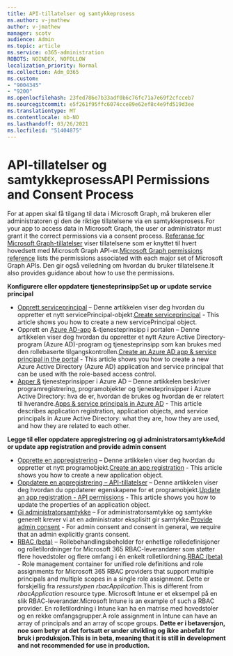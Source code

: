 ```yaml
---
title: API-tillatelser og samtykkeprosess
ms.author: v-jmathew
author: v-jmathew
manager: scotv
audience: Admin
ms.topic: article
ms.service: o365-administration
ROBOTS: NOINDEX, NOFOLLOW
localization_priority: Normal
ms.collection: Adm_O365
ms.custom:
- "9004345"
- "9200"
ms.openlocfilehash: 23fed786e7b33adf0b6c76fc71a7e69f2cfcceb7
ms.sourcegitcommit: e5f261f95ffc6074cce89e62ef8c4e9fd519d3ee
ms.translationtype: MT
ms.contentlocale: nb-NO
ms.lasthandoff: 03/26/2021
ms.locfileid: "51404875"
---
```

# <a name="api-permissions-and-consent-process"></a><span data-ttu-id="e7a21-102">API-tillatelser og samtykkeprosess</span><span class="sxs-lookup"><span data-stu-id="e7a21-102">API Permissions and Consent Process</span></span>

<span data-ttu-id="e7a21-103">For at appen skal få tilgang til data i Microsoft Graph, må brukeren eller administratoren gi den de riktige tillatelsene via en samtykkeprosess.</span><span class="sxs-lookup"><span data-stu-id="e7a21-103">For your app to access data in Microsoft Graph, the user or administrator must grant it the correct permissions via a consent process.</span></span> <span data-ttu-id="e7a21-104">[Referanse for Microsoft Graph-tillatelser](https://docs.microsoft.com/graph/permissions-reference) viser tillatelsene som er knyttet til hvert hovedsett med Microsoft Graph API-er.</span><span class="sxs-lookup"><span data-stu-id="e7a21-104">[Microsoft Graph permissions reference](https://docs.microsoft.com/graph/permissions-reference) lists the permissions associated with each major set of Microsoft Graph APIs.</span></span> <span data-ttu-id="e7a21-105">Den gir også veiledning om hvordan du bruker tillatelsene.</span><span class="sxs-lookup"><span data-stu-id="e7a21-105">It also provides guidance about how to use the permissions.</span></span>

<span data-ttu-id="e7a21-106">**Konfigurere eller oppdatere tjenesteprinsipp**</span><span class="sxs-lookup"><span data-stu-id="e7a21-106">**Set up or update service principal**</span></span>

- <span data-ttu-id="e7a21-107">[Opprett serviceprincipal](https://docs.microsoft.com/graph/api/serviceprincipal-post-serviceprincipals) – Denne artikkelen viser deg hvordan du oppretter et nytt servicePrincipal-objekt.</span><span class="sxs-lookup"><span data-stu-id="e7a21-107">[Create serviceprincipal](https://docs.microsoft.com/graph/api/serviceprincipal-post-serviceprincipals) - This article shows you how to create a new servicePrincipal object.</span></span>
- <span data-ttu-id="e7a21-108">Opprett en [Azure AD-app](https://docs.microsoft.com/azure/active-directory/develop/howto-create-service-principal-portal) &-tjenesteprinsipp i portalen – Denne artikkelen viser deg hvordan du oppretter et nytt Azure Active Directory-program (Azure AD)-program og tjenesteprinsipp som kan brukes med den rollebaserte tilgangskontrollen.</span><span class="sxs-lookup"><span data-stu-id="e7a21-108">[Create an Azure AD app & service principal in the portal](https://docs.microsoft.com/azure/active-directory/develop/howto-create-service-principal-portal) - This article shows you how to create a new Azure Active Directory (Azure AD) application and service principal that can be used with the role-based access control.</span></span>
- <span data-ttu-id="e7a21-109">[Apper &](https://docs.microsoft.com/azure/active-directory/develop/app-objects-and-service-principals) tjenesteprinsipper i Azure AD – Denne artikkelen beskriver programregistrering, programobjekter og tjenesteprinsipper i Azure Active Directory: hva de er, hvordan de brukes og hvordan de er relatert til hverandre.</span><span class="sxs-lookup"><span data-stu-id="e7a21-109">[Apps & service principals in Azure AD](https://docs.microsoft.com/azure/active-directory/develop/app-objects-and-service-principals) - This article describes application registration, application objects, and service principals in Azure Active Directory: what they are, how they are used, and how they are related to each other.</span></span>

<span data-ttu-id="e7a21-110">**Legge til eller oppdatere appregistrering og gi administratorsamtykke**</span><span class="sxs-lookup"><span data-stu-id="e7a21-110">**Add or update app registration and provide admin consent**</span></span>

- <span data-ttu-id="e7a21-111">[Opprette en appregistrering](https://docs.microsoft.com/graph/api/application-post-applications) – Denne artikkelen viser deg hvordan du oppretter et nytt programobjekt.</span><span class="sxs-lookup"><span data-stu-id="e7a21-111">[Create an app registration](https://docs.microsoft.com/graph/api/application-post-applications) - This article shows you how to create a new application object.</span></span>
- <span data-ttu-id="e7a21-112">[Oppdatere en appregistrering – API-tillatelser](https://docs.microsoft.com/graph/api/application-update) – Denne artikkelen viser deg hvordan du oppdaterer egenskapene for et programobjekt.</span><span class="sxs-lookup"><span data-stu-id="e7a21-112">[Update an app registration - API permissions](https://docs.microsoft.com/graph/api/application-update) - This article shows you how to update the properties of an application object.</span></span>
- <span data-ttu-id="e7a21-113">[Gi administratorsamtykke](https://docs.microsoft.com/graph/security-authorization#grant-permissions-to-an-application) – For administratorsamtykke og samtykke generelt krever vi at en administrator eksplisitt gir samtykke.</span><span class="sxs-lookup"><span data-stu-id="e7a21-113">[Provide admin consent](https://docs.microsoft.com/graph/security-authorization#grant-permissions-to-an-application) - For admin consent and consent in general, we require that an admin explicitly grants consent.</span></span>
- <span data-ttu-id="e7a21-114">[RBAC (beta)](https://docs.microsoft.com/graph/api/resources/rbacapplicationmultiple) – Rollebehandlingsbeholder for enhetlige rolledefinisjoner og rolletilordninger for Microsoft 365 RBAC-leverandører som støtter flere hovedstoler og flere omfang i én enkelt rolletilordning.</span><span class="sxs-lookup"><span data-stu-id="e7a21-114">[RBAC (beta)](https://docs.microsoft.com/graph/api/resources/rbacapplicationmultiple) - Role management container for unified role definitions and role assignments for Microsoft 365 RBAC providers that support multiple principals and multiple scopes in a single role assignment.</span></span> <span data-ttu-id="e7a21-115">Dette er forskjellig fra *ressurstypen rbacApplication.*</span><span class="sxs-lookup"><span data-stu-id="e7a21-115">This is different from *rbacApplication* resource type.</span></span> <span data-ttu-id="e7a21-116">Microsoft Intune er et eksempel på en slik RBAC-leverandør.</span><span class="sxs-lookup"><span data-stu-id="e7a21-116">Microsoft Intune is an example of such a RBAC provider.</span></span> <span data-ttu-id="e7a21-117">En rolletilordning i Intune kan ha en matrise med hovedstoler og en rekke omfangsgrupper.</span><span class="sxs-lookup"><span data-stu-id="e7a21-117">A role assignment in Intune can have an array of principals and an array of scope groups.</span></span> <span data-ttu-id="e7a21-118">**Dette er i betaversjon, noe som betyr at det fortsatt er under utvikling og ikke anbefalt for bruk i produksjon.**</span><span class="sxs-lookup"><span data-stu-id="e7a21-118">**This is in beta, meaning that it is still in development and not recommended for use in production.**</span></span>
